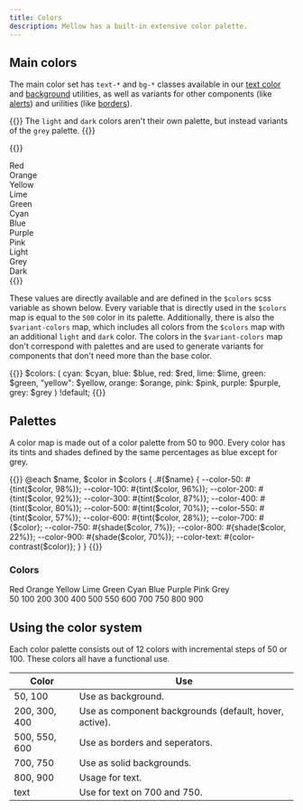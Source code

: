 ```yaml
---
title: Colors
description: Mellow has a built-in extensive color palette.
---
```


## Main colors
The main color set has `text-*` and `bg-*` classes available in our [text color](/utilities/color) and [background](/utilities/background) utilities, as well as variants for other components (like [alerts](/components/alert)) and urilities (like [borders](/utilities/borders)).

{{<note>}}
The `light` and `dark` colors aren't their own palette, but instead variants of the `grey` palette.
{{</note>}}

{{<example show_code="false">}}
<div class="grid grid-2 grid-sm-3 mb-5">
  <div class="red text-white p-3 rounded-sm" style="background: var(--color-700)">Red</div>
  <div class="orange text-white p-3 rounded-sm" style="background: var(--color-700)">Orange</div>
  <div class="yellow p-3 rounded-sm" style="background: var(--color-700)">Yellow</div>
  <div class="lime p-3 rounded-sm" style="background: var(--color-700)">Lime</div>
  <div class="green text-white p-3 rounded-sm" style="background: var(--color-700)">Green</div>
  <div class="cyan p-3 rounded-sm" style="background: var(--color-700)">Cyan</div>
  <div class="blue text-white p-3 rounded-sm" style="background: var(--color-700)">Blue</div>
  <div class="purple text-white p-3 rounded-sm" style="background: var(--color-700)">Purple</div>
  <div class="pink text-white p-3 rounded-sm" style="background: var(--color-700)">Pink</div>
  <div class="grey p-3 rounded-sm" style="background: var(--color-200)">Light</div>
  <div class="grey text-white p-3 rounded-sm" style="background: var(--color-700)">Grey</div>
  <div class="grey text-white p-3 rounded-sm" style="background: var(--color-900)">Dark</div>
</div>
{{</example>}}

These values are directly available and are defined in the `$colors` scss variable as shown below. Every variable that is directly used in the `$colors` map is equal to the `500` color in its palette. Additionally, there is also the `$variant-colors` map, which includes all colors from the `$colors` map with an additional `light` and `dark` color. The colors in the `$variant-colors` map don't correspond with palettes and are used to generate variants for components that don't need more than the base color.

{{<example show_preview="false" lang="scss">}}
$colors: (
  cyan: $cyan,
  blue: $blue,
  red: $red,
  lime: $lime,
  green: $green,
  "yellow": $yellow,
  orange: $orange,
  pink: $pink,
  purple: $purple,
  grey: $grey
) !default;
{{</example>}}

## Palettes
A color map is made out of a color palette from 50 to 900. Every color has its tints and shades defined by the same percentages as blue except for grey.

{{<example show_preview="false" lang="scss">}}
@each $name, $color in $colors {
  .#{$name} {
    --color-50: #{tint($color, 98%)};
    --color-100: #{tint($color, 96%)};
    --color-200: #{tint($color, 92%)};
    --color-300: #{tint($color, 87%)};
    --color-400: #{tint($color, 80%)};
    --color-500: #{tint($color, 70%)};
    --color-550: #{tint($color, 57%)};
    --color-600: #{tint($color, 28%)};
    --color-700: #{$color};
    --color-750: #{shade($color, 7%)};
    --color-800: #{shade($color, 22%)};
    --color-900: #{shade($color, 70%)};
    --color-text: #{color-contrast($color)};
  }
}
{{</example>}}

### Colors
<div class="d-flex mb-3">
  <div class="w-4 flex-shrink-0">
    <div class="grid grid-1 gap-1">
      <span style="height: 21px"></span>
      <span style="height: 48px" class="fw-bold d-flex align-items-center justify-content-end me-2">Red</span>
      <span style="height: 48px" class="fw-bold d-flex align-items-center justify-content-end me-2">Orange</span>
      <span style="height: 48px" class="fw-bold d-flex align-items-center justify-content-end me-2">Yellow</span>
      <span style="height: 48px" class="fw-bold d-flex align-items-center justify-content-end me-2">Lime</span>
      <span style="height: 48px" class="fw-bold d-flex align-items-center justify-content-end me-2">Green</span>
      <span style="height: 48px" class="fw-bold d-flex align-items-center justify-content-end me-2">Cyan</span>
      <span style="height: 48px" class="fw-bold d-flex align-items-center justify-content-end me-2">Blue</span>
      <span style="height: 48px" class="fw-bold d-flex align-items-center justify-content-end me-2">Purple</span>
      <span style="height: 48px" class="fw-bold d-flex align-items-center justify-content-end me-2">Pink</span>
      <span style="height: 48px" class="fw-bold d-flex align-items-center justify-content-end me-2">Grey</span>
    </div>
  </div>
  <div class="grid grid-1 gap-1">
    <div class="grid grid-12 gap-1">
      <span class="text-center">50</span>
      <span class="text-center">100</span>
      <span class="text-center">200</span>
      <span class="text-center">300</span>
      <span class="text-center">400</span>
      <span class="text-center">500</span>
      <span class="text-center">550</span>
      <span class="text-center">600</span>
      <span class="text-center">700</span>
      <span class="text-center">750</span>
      <span class="text-center">800</span>
      <span class="text-center">900</span>
    </div>
    <div class="grid grid-12 gap-1 red">
      <div class="py-4 rounded-sm" style="background: var(--color-50)"></div>
      <div class="py-4 rounded-sm" style="background: var(--color-100)"></div>
      <div class="py-4 rounded-sm" style="background: var(--color-200)"></div>
      <div class="py-4 rounded-sm" style="background: var(--color-300)"></div>
      <div class="py-4 rounded-sm" style="background: var(--color-400)"></div>
      <div class="py-4 rounded-sm" style="background: var(--color-500)"></div>
      <div class="py-4 rounded-sm" style="background: var(--color-550)"></div>
      <div class="py-4 rounded-sm" style="background: var(--color-600)"></div>
      <div class="py-4 rounded-sm" style="background: var(--color-700)"></div>
      <div class="py-4 rounded-sm" style="background: var(--color-750)"></div>
      <div class="py-4 rounded-sm" style="background: var(--color-800)"></div>
      <div class="py-4 rounded-sm" style="background: var(--color-900)"></div>
    </div>
    <div class="grid grid-12 gap-1 orange">
      <div class="py-4 rounded-sm" style="background: var(--color-50)"></div>
      <div class="py-4 rounded-sm" style="background: var(--color-100)"></div>
      <div class="py-4 rounded-sm" style="background: var(--color-200)"></div>
      <div class="py-4 rounded-sm" style="background: var(--color-300)"></div>
      <div class="py-4 rounded-sm" style="background: var(--color-400)"></div>
      <div class="py-4 rounded-sm" style="background: var(--color-500)"></div>
      <div class="py-4 rounded-sm" style="background: var(--color-550)"></div>
      <div class="py-4 rounded-sm" style="background: var(--color-600)"></div>
      <div class="py-4 rounded-sm" style="background: var(--color-700)"></div>
      <div class="py-4 rounded-sm" style="background: var(--color-750)"></div>
      <div class="py-4 rounded-sm" style="background: var(--color-800)"></div>
      <div class="py-4 rounded-sm" style="background: var(--color-900)"></div>
    </div>
    <div class="grid grid-12 gap-1 yellow">
      <div class="py-4 rounded-sm" style="background: var(--color-50)"></div>
      <div class="py-4 rounded-sm" style="background: var(--color-100)"></div>
      <div class="py-4 rounded-sm" style="background: var(--color-200)"></div>
      <div class="py-4 rounded-sm" style="background: var(--color-300)"></div>
      <div class="py-4 rounded-sm" style="background: var(--color-400)"></div>
      <div class="py-4 rounded-sm" style="background: var(--color-500)"></div>
      <div class="py-4 rounded-sm" style="background: var(--color-550)"></div>
      <div class="py-4 rounded-sm" style="background: var(--color-600)"></div>
      <div class="py-4 rounded-sm" style="background: var(--color-700)"></div>
      <div class="py-4 rounded-sm" style="background: var(--color-750)"></div>
      <div class="py-4 rounded-sm" style="background: var(--color-800)"></div>
      <div class="py-4 rounded-sm" style="background: var(--color-900)"></div>
    </div>
    <div class="grid grid-12 gap-1 lime">
      <div class="py-4 rounded-sm" style="background: var(--color-50)"></div>
      <div class="py-4 rounded-sm" style="background: var(--color-100)"></div>
      <div class="py-4 rounded-sm" style="background: var(--color-200)"></div>
      <div class="py-4 rounded-sm" style="background: var(--color-300)"></div>
      <div class="py-4 rounded-sm" style="background: var(--color-400)"></div>
      <div class="py-4 rounded-sm" style="background: var(--color-500)"></div>
      <div class="py-4 rounded-sm" style="background: var(--color-550)"></div>
      <div class="py-4 rounded-sm" style="background: var(--color-600)"></div>
      <div class="py-4 rounded-sm" style="background: var(--color-700)"></div>
      <div class="py-4 rounded-sm" style="background: var(--color-750)"></div>
      <div class="py-4 rounded-sm" style="background: var(--color-800)"></div>
      <div class="py-4 rounded-sm" style="background: var(--color-900)"></div>
    </div>
    <div class="grid grid-12 gap-1 green">
      <div class="py-4 rounded-sm" style="background: var(--color-50)"></div>
      <div class="py-4 rounded-sm" style="background: var(--color-100)"></div>
      <div class="py-4 rounded-sm" style="background: var(--color-200)"></div>
      <div class="py-4 rounded-sm" style="background: var(--color-300)"></div>
      <div class="py-4 rounded-sm" style="background: var(--color-400)"></div>
      <div class="py-4 rounded-sm" style="background: var(--color-500)"></div>
      <div class="py-4 rounded-sm" style="background: var(--color-550)"></div>
      <div class="py-4 rounded-sm" style="background: var(--color-600)"></div>
      <div class="py-4 rounded-sm" style="background: var(--color-700)"></div>
      <div class="py-4 rounded-sm" style="background: var(--color-750)"></div>
      <div class="py-4 rounded-sm" style="background: var(--color-800)"></div>
      <div class="py-4 rounded-sm" style="background: var(--color-900)"></div>
    </div>
    <div class="grid grid-12 gap-1 cyan">
      <div class="py-4 rounded-sm" style="background: var(--color-50)"></div>
      <div class="py-4 rounded-sm" style="background: var(--color-100)"></div>
      <div class="py-4 rounded-sm" style="background: var(--color-200)"></div>
      <div class="py-4 rounded-sm" style="background: var(--color-300)"></div>
      <div class="py-4 rounded-sm" style="background: var(--color-400)"></div>
      <div class="py-4 rounded-sm" style="background: var(--color-500)"></div>
      <div class="py-4 rounded-sm" style="background: var(--color-550)"></div>
      <div class="py-4 rounded-sm" style="background: var(--color-600)"></div>
      <div class="py-4 rounded-sm" style="background: var(--color-700)"></div>
      <div class="py-4 rounded-sm" style="background: var(--color-750)"></div>
      <div class="py-4 rounded-sm" style="background: var(--color-800)"></div>
      <div class="py-4 rounded-sm" style="background: var(--color-900)"></div>
    </div>
    <div class="grid grid-12 gap-1 blue">
      <div class="py-4 rounded-sm" style="background: var(--color-50)"></div>
      <div class="py-4 rounded-sm" style="background: var(--color-100)"></div>
      <div class="py-4 rounded-sm" style="background: var(--color-200)"></div>
      <div class="py-4 rounded-sm" style="background: var(--color-300)"></div>
      <div class="py-4 rounded-sm" style="background: var(--color-400)"></div>
      <div class="py-4 rounded-sm" style="background: var(--color-500)"></div>
      <div class="py-4 rounded-sm" style="background: var(--color-550)"></div>
      <div class="py-4 rounded-sm" style="background: var(--color-600)"></div>
      <div class="py-4 rounded-sm" style="background: var(--color-700)"></div>
      <div class="py-4 rounded-sm" style="background: var(--color-750)"></div>
      <div class="py-4 rounded-sm" style="background: var(--color-800)"></div>
      <div class="py-4 rounded-sm" style="background: var(--color-900)"></div>
    </div>
    <div class="grid grid-12 gap-1 purple">
      <div class="py-4 rounded-sm" style="background: var(--color-50)"></div>
      <div class="py-4 rounded-sm" style="background: var(--color-100)"></div>
      <div class="py-4 rounded-sm" style="background: var(--color-200)"></div>
      <div class="py-4 rounded-sm" style="background: var(--color-300)"></div>
      <div class="py-4 rounded-sm" style="background: var(--color-400)"></div>
      <div class="py-4 rounded-sm" style="background: var(--color-500)"></div>
      <div class="py-4 rounded-sm" style="background: var(--color-550)"></div>
      <div class="py-4 rounded-sm" style="background: var(--color-600)"></div>
      <div class="py-4 rounded-sm" style="background: var(--color-700)"></div>
      <div class="py-4 rounded-sm" style="background: var(--color-750)"></div>
      <div class="py-4 rounded-sm" style="background: var(--color-800)"></div>
      <div class="py-4 rounded-sm" style="background: var(--color-900)"></div>
    </div>
    <div class="grid grid-12 gap-1 pink">
      <div class="py-4 rounded-sm" style="background: var(--color-50)"></div>
      <div class="py-4 rounded-sm" style="background: var(--color-100)"></div>
      <div class="py-4 rounded-sm" style="background: var(--color-200)"></div>
      <div class="py-4 rounded-sm" style="background: var(--color-300)"></div>
      <div class="py-4 rounded-sm" style="background: var(--color-400)"></div>
      <div class="py-4 rounded-sm" style="background: var(--color-500)"></div>
      <div class="py-4 rounded-sm" style="background: var(--color-550)"></div>
      <div class="py-4 rounded-sm" style="background: var(--color-600)"></div>
      <div class="py-4 rounded-sm" style="background: var(--color-700)"></div>
      <div class="py-4 rounded-sm" style="background: var(--color-750)"></div>
      <div class="py-4 rounded-sm" style="background: var(--color-800)"></div>
      <div class="py-4 rounded-sm" style="background: var(--color-900)"></div>
    </div>
    <div class="grid grid-12 gap-1 grey">
      <div class="py-4 rounded-sm" style="background: var(--color-50)"></div>
      <div class="py-4 rounded-sm" style="background: var(--color-100)"></div>
      <div class="py-4 rounded-sm" style="background: var(--color-200)"></div>
      <div class="py-4 rounded-sm" style="background: var(--color-300)"></div>
      <div class="py-4 rounded-sm" style="background: var(--color-400)"></div>
      <div class="py-4 rounded-sm" style="background: var(--color-500)"></div>
      <div class="py-4 rounded-sm" style="background: var(--color-550)"></div>
      <div class="py-4 rounded-sm" style="background: var(--color-600)"></div>
      <div class="py-4 rounded-sm" style="background: var(--color-700)"></div>
      <div class="py-4 rounded-sm" style="background: var(--color-750)"></div>
      <div class="py-4 rounded-sm" style="background: var(--color-800)"></div>
      <div class="py-4 rounded-sm" style="background: var(--color-900)"></div>
    </div>
  </div>
</div>

## Using the color system
Each color palette consists out of 12 colors with incremental steps of 50 or 100. These colors all have a functional use.

| Color | Use |
| ----- | --- |
| 50, 100 | Use as background. |
| 200, 300, 400 | Use as component backgrounds  (default, hover, active). |
| 500, 550, 600 | Use as borders and seperators. |
| 700, 750 | Use as solid backgrounds. |
| 800, 900 | Usage for text. |
| text | Use for text on 700 and 750. |

